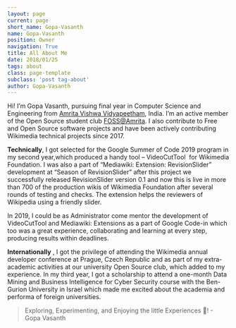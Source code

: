 ```yaml
---
layout: page
current: page
short_name: Gopa-Vasanth
name: Gopa-Vasanth
position: Owner
navigation: True
title: All About Me
date: 2018/01/25
tags: about
class: page-template
subclass: 'post tag-about'
author: Gopa-Vasanth
---
```


Hi! I’m Gopa Vasanth, pursuing final year in Computer Science and Engineering from [Amrita Vishwa Vidyapeetham](amrita.edu), India. I’m an active member of the Open Source student club [FOSS@Amrita](amfoss.in). I also contribute to Free and Open Source software projects and have been actively contributing Wikimedia technical projects since 2017.

**Technically**, I got selected for the Google Summer of Code 2019 program in my second year,which produced a handy tool – ​ VideoCutTool ​ for Wikimedia Foundation. I was also a part of “Mediawiki: Extension: RevisionSlider” development at “Season of RevisionSlider” after this project we successfully released RevisionSlider version 0.1 and now this is live in more than 700 of the production wikis of Wikimedia Foundation after several rounds of testing and checks. The extension helps the reviewers of Wikipedia using a friendly slider.

In 2019, I could be as Administrator come mentor the development of VideoCutTool and Mediawiki: Extensions as a part of Google Code-in which too was a great experience, collaborating and learning at every step, producing results within deadlines.

**Internationally** , I got the privilege of attending the Wikimedia annual developer conference at Prague, Czech Republic and as part of my extra-academic activities at our university Open Source club, which added to my experience. In my third year, I got a scholarship to attend a one-month Data Mining and Business Intelligence for Cyber Security course with the Ben-Gurion University in Israel which made me excited about the academia and performa of foreign universities.

>Exploring, Experimenting, and Enjoying the little Experiences 💫! - Gopa Vasanth